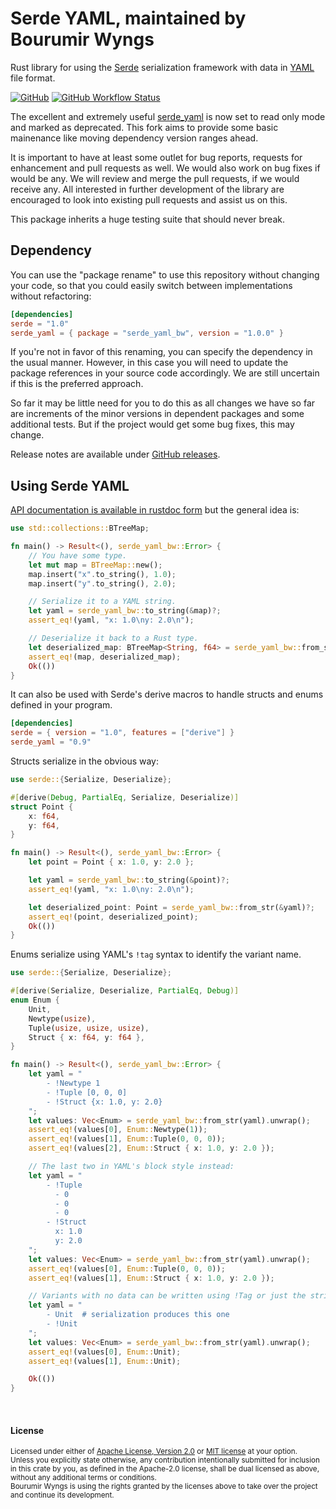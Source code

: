 Serde YAML, maintained by Bourumir Wyngs
==========

Rust library for using the [Serde] serialization framework with data in [YAML]
file format.

[![GitHub](https://img.shields.io/badge/GitHub-777777)](https://github.com/bourumir-wyngs/serde-yaml-bw)
[![GitHub Workflow Status](https://img.shields.io/github/actions/workflow/status/bourumir-wyngs/serde-yaml-bw/rust.yml)](https://github.com/bourumir-wyngs/serde-yaml-bw/actions)

The excellent and extremely useful [serde_yaml](https://github.com/dtolnay/serde-yaml) is now set to read only mode
and marked as deprecated. This fork aims to provide some basic mainenance like moving dependency version ranges ahead.

It is important to have at least some outlet for bug reports, requests for enhancement and pull requests as well.
We would also work on bug fixes if would be any. We will review and merge the pull requests, if we would receive any.
All interested in further development of the library are encouraged to look into existing pull
requests and assist us on this.

This package inherits a huge testing suite that should never break.


[Serde]: https://github.com/serde-rs/serde

[YAML]: https://yaml.org/

## Dependency

You can use the "package rename" to use this repository without changing your code, so that you could easily switch
between implementations without refactoring:

```toml
[dependencies]
serde = "1.0"
serde_yaml = { package = "serde_yaml_bw", version = "1.0.0" }
```

If you're not in favor of this renaming, you can specify the dependency in the usual manner. However, in this case you
will need to update the package references in your source code accordingly. We are still uncertain if this is the
preferred approach. 

So far it may be little need for you to do this as all changes we have so far are increments of the minor versions in
dependent packages and some additional tests. But if the project would get some bug fixes, this may change.

Release notes are available under [GitHub releases].

[GitHub releases]: https://github.com/dtolnay/serde-yaml/releases

## Using Serde YAML

[API documentation is available in rustdoc form][docs.rs] but the general idea
is:

[docs.rs]: https://docs.rs/serde_yaml

```rust
use std::collections::BTreeMap;

fn main() -> Result<(), serde_yaml_bw::Error> {
    // You have some type.
    let mut map = BTreeMap::new();
    map.insert("x".to_string(), 1.0);
    map.insert("y".to_string(), 2.0);

    // Serialize it to a YAML string.
    let yaml = serde_yaml_bw::to_string(&map)?;
    assert_eq!(yaml, "x: 1.0\ny: 2.0\n");

    // Deserialize it back to a Rust type.
    let deserialized_map: BTreeMap<String, f64> = serde_yaml_bw::from_str(&yaml)?;
    assert_eq!(map, deserialized_map);
    Ok(())
}
```

It can also be used with Serde's derive macros to handle structs and enums
defined in your program.

```toml
[dependencies]
serde = { version = "1.0", features = ["derive"] }
serde_yaml = "0.9"
```

Structs serialize in the obvious way:

```rust
use serde::{Serialize, Deserialize};

#[derive(Debug, PartialEq, Serialize, Deserialize)]
struct Point {
    x: f64,
    y: f64,
}

fn main() -> Result<(), serde_yaml_bw::Error> {
    let point = Point { x: 1.0, y: 2.0 };

    let yaml = serde_yaml_bw::to_string(&point)?;
    assert_eq!(yaml, "x: 1.0\ny: 2.0\n");

    let deserialized_point: Point = serde_yaml_bw::from_str(&yaml)?;
    assert_eq!(point, deserialized_point);
    Ok(())
}
```

Enums serialize using YAML's `!tag` syntax to identify the variant name.

```rust
use serde::{Serialize, Deserialize};

#[derive(Serialize, Deserialize, PartialEq, Debug)]
enum Enum {
    Unit,
    Newtype(usize),
    Tuple(usize, usize, usize),
    Struct { x: f64, y: f64 },
}

fn main() -> Result<(), serde_yaml_bw::Error> {
    let yaml = "
        - !Newtype 1
        - !Tuple [0, 0, 0]
        - !Struct {x: 1.0, y: 2.0}
    ";
    let values: Vec<Enum> = serde_yaml_bw::from_str(yaml).unwrap();
    assert_eq!(values[0], Enum::Newtype(1));
    assert_eq!(values[1], Enum::Tuple(0, 0, 0));
    assert_eq!(values[2], Enum::Struct { x: 1.0, y: 2.0 });

    // The last two in YAML's block style instead:
    let yaml = "
        - !Tuple
          - 0
          - 0
          - 0
        - !Struct
          x: 1.0
          y: 2.0
    ";
    let values: Vec<Enum> = serde_yaml_bw::from_str(yaml).unwrap();
    assert_eq!(values[0], Enum::Tuple(0, 0, 0));
    assert_eq!(values[1], Enum::Struct { x: 1.0, y: 2.0 });

    // Variants with no data can be written using !Tag or just the string name.
    let yaml = "
        - Unit  # serialization produces this one
        - !Unit
    ";
    let values: Vec<Enum> = serde_yaml_bw::from_str(yaml).unwrap();
    assert_eq!(values[0], Enum::Unit);
    assert_eq!(values[1], Enum::Unit);

    Ok(())
}
```

<br>

#### License

<sup>
Licensed under either of <a href="LICENSE-APACHE">Apache License, Version
2.0</a> or <a href="LICENSE-MIT">MIT license</a> at your option.
</sup>
<br>
<sub>
Unless you explicitly state otherwise, any contribution intentionally submitted
for inclusion in this crate by you, as defined in the Apache-2.0 license, shall
be dual licensed as above, without any additional terms or conditions.
</sub>
<br>
<sub>
Bourumir Wyngs is using the rights granted by the licenses above to take over the project
and continue its development.
</sub>